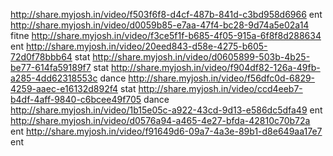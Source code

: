 http://share.myjosh.in/video/f503f6f8-d4cf-487b-841d-c3bd958d6966 ent
http://share.myjosh.in/video/d0059b85-e7aa-47f4-bc28-9d74a5e02a14 fitne
http://share.myjosh.in/video/f3ce5f1f-b685-4f05-915a-6f8f8d288634 ent
http://share.myjosh.in/video/20eed843-d58e-4275-b605-72d0f78bbb64 stat
http://share.myjosh.in/video/d0605899-503b-4b25-be77-614fa59189f7 stat
http://share.myjosh.in/video/f904df82-126a-49fb-a285-4dd62318553c dance
http://share.myjosh.in/video/f56dfc0d-6829-4259-aaec-e16132d892f4 stat
http://share.myjosh.in/video/ccd4eeb7-b4df-4aff-9840-c6bcee49f705 dance
http://share.myjosh.in/video/1b15e05c-a922-43cd-9d13-e586dc5dfa49 ent
http://share.myjosh.in/video/d0576a94-a465-4e27-bfda-42810c70b72a ent
http://share.myjosh.in/video/f91649d6-09a7-4a3e-89b1-d8e649aa17e7 ent
